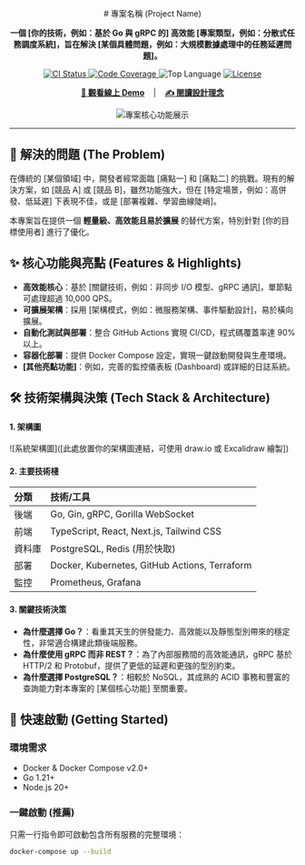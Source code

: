 <div align="center">
  # 專案名稱 (Project Name)

  **一個 [你的技術，例如：基於 Go 與 gRPC 的] 高效能 [專案類型，例如：分散式任務調度系統]，旨在解決 [某個具體問題，例如：大規模數據處理中的任務延遲問題]。**

  <p>
    <a href="[你的 Github Actions CI Workflow 連結]">
      <img src="https://github.com/[使用者名稱]/[倉庫名稱]/actions/workflows/ci.yml/badge.svg" alt="CI Status">
    </a>
    <a href="[你的 Codecov 連結]">
      <img src="https://img.shields.io/codecov/c/github/[使用者名稱]/[倉庫名稱]" alt="Code Coverage">
    </a>
    <img src="https://img.shields.io/github/languages/top/[使用者名稱]/[倉庫名稱]" alt="Top Language">
    <a href="LICENSE">
      <img src="https://img.shields.io/badge/license-MIT-blue" alt="License">
    </a>
  </p>
</div>

<p align="center">
  <a href="[你的線上 Demo 連結]"><strong>🚀 觀看線上 Demo</strong></a>
  &nbsp;&nbsp;&nbsp;|&nbsp;&nbsp;&nbsp;
  <a href="[你的詳細技術文章連結，例如 Medium 或個人部落格]"><strong>✍️ 閱讀設計理念</strong></a>
</p>

<div align="center">
  <img src="[此處放置最能代表專案核心功能的 GIF 動圖或截圖]" alt="專案核心功能展示">
</div>

---

## 🎯 解決的問題 (The Problem)

在傳統的 [某個領域] 中，開發者經常面臨 [痛點一] 和 [痛點二] 的挑戰。現有的解決方案，如 [競品 A] 或 [競品 B]，雖然功能強大，但在 [特定場景，例如：高併發、低延遲] 下表現不佳，或是 [部署複雜、學習曲線陡峭]。

本專案旨在提供一個 **輕量級、高效能且易於擴展** 的替代方案，特別針對 [你的目標使用者] 進行了優化。

## ✨ 核心功能與亮點 (Features & Highlights)

* **高效能核心**：基於 [關鍵技術，例如：非同步 I/O 模型、gRPC 通訊]，單節點可處理超過 10,000 QPS。
* **可擴展架構**：採用 [架構模式，例如：微服務架構、事件驅動設計]，易於橫向擴展。
* **自動化測試與部署**：整合 GitHub Actions 實現 CI/CD，程式碼覆蓋率達 90% 以上。
* **容器化部署**：提供 Docker Compose 設定，實現一鍵啟動開發與生產環境。
* **[其他亮點功能]**：例如，完善的監控儀表板 (Dashboard) 或詳細的日誌系統。

## 🛠️ 技術架構與決策 (Tech Stack & Architecture)

#### 1. 架構圖
![系統架構圖]([此處放置你的架構圖連結，可使用 draw.io 或 Excalidraw 繪製])

#### 2. 主要技術棧
| 分類      | 技術/工具                                    |
| :-------- | :------------------------------------------- |
| 後端      | Go, Gin, gRPC, Gorilla WebSocket             |
| 前端      | TypeScript, React, Next.js, Tailwind CSS     |
| 資料庫    | PostgreSQL, Redis (用於快取)                 |
| 部署      | Docker, Kubernetes, GitHub Actions, Terraform |
| 監控      | Prometheus, Grafana                          |

#### 3. 關鍵技術決策
* **為什麼選擇 Go？**：看重其天生的併發能力、高效能以及靜態型別帶來的穩定性，非常適合構建此類後端服務。
* **為什麼使用 gRPC 而非 REST？**：為了內部服務間的高效能通訊，gRPC 基於 HTTP/2 和 Protobuf，提供了更低的延遲和更強的型別約束。
* **為什麼選擇 PostgreSQL？**：相較於 NoSQL，其成熟的 ACID 事務和豐富的查詢能力對本專案的 [某個核心功能] 至關重要。

## 🚀 快速啟動 (Getting Started)

### 環境需求
* Docker & Docker Compose v2.0+
* Go 1.21+
* Node.js 20+

### 一鍵啟動 (推薦)
只需一行指令即可啟動包含所有服務的完整環境：
```bash
docker-compose up --build
